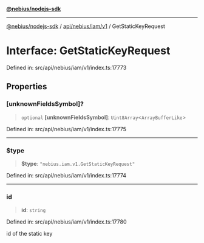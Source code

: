 [**@nebius/nodejs-sdk**](../../../../../README.md)

***

[@nebius/nodejs-sdk](../../../../../README.md) / [api/nebius/iam/v1](../README.md) / GetStaticKeyRequest

# Interface: GetStaticKeyRequest

Defined in: src/api/nebius/iam/v1/index.ts:17773

## Properties

### \[unknownFieldsSymbol\]?

> `optional` **\[unknownFieldsSymbol\]**: `Uint8Array`\<`ArrayBufferLike`\>

Defined in: src/api/nebius/iam/v1/index.ts:17775

***

### $type

> **$type**: `"nebius.iam.v1.GetStaticKeyRequest"`

Defined in: src/api/nebius/iam/v1/index.ts:17774

***

### id

> **id**: `string`

Defined in: src/api/nebius/iam/v1/index.ts:17780

id of the static key
